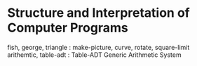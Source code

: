 # Structure and Interpretation of Computer Programs  
fish, george, triangle : make-picture, curve, rotate, square-limit  
arithemtic, table-adt : Table-ADT Generic Arithmetic System